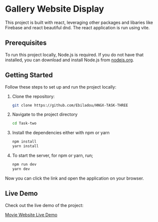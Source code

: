 # Gallery Website Display

This project is built with react, leveraging other packages and libaries like Firebase and react beautiful dnd. The react application is run using vite.

## Prerequisites

To run this project locally, Node.js is required. If you do not have that installed, you can download and install Node.js from [nodejs.org](https://nodejs.org/).

## Getting Started

Follow these steps to set up and run the project locally:

1. Clone the repository:

   ```bash
   git clone https://github.com/Ebiladou/HNGX-TASK-THREE

2. Navigate to the project directory

   ```bash
   cd Task-two

3. Install the dependencies either with npm or yarn

    ```bash
    npm install 
    yarn install


4. To start the server, for npm or yarn, run;

    ```bash
    npm run dev
    yarn dev

Now you can click the link and open the application on your browser.

## Live Demo

Check out the live demo of the project:

[Movie Website Live Demo](https://ladou-image-gallery.netlify.app/)